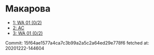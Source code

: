 # Макарова
- [1: WA 01 (0/2)](1.md)
- [2: AC](2.md)
- [3: WA 01 (0/2)](3.md)

Commit: 15f64ae1577a4ca7c3b99a2a5c2a64ed29e778f6
 fetched at: 20201222-144604
